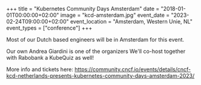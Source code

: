 +++
title = "Kubernetes Community Days Amsterdam"
date = "2018-01-01T00:00:00+02:00"
image = "kcd-amsterdam.jpg"
event_date = "2023-02-24T09:00:00+02:00"
event_location = "Amsterdam, Western Unie, NL"
event_types = ["conference"]
+++

Most of our Dutch based engineers will be in Amsterdam for this event.

Our own Andrea Giardini is one of the organizers We'll co-host together with
Rabobank a KubeQuiz as well!

More info and tickets here:
https://community.cncf.io/events/details/cncf-kcd-netherlands-presents-kubernetes-community-days-amsterdam-2023/
